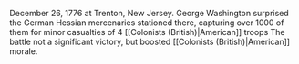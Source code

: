 December 26, 1776 at Trenton, New Jersey.
George Washington surprised the German Hessian mercenaries stationed there, capturing over 1000 of them for minor casualties of 4 [[Colonists (British)|American]] troops
The battle not a significant victory, but boosted [[Colonists (British)|American]] morale.
